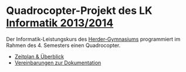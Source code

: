 # Quadrocopter-Projekt des LK [Informatik 2013/2014](https://github.com/derhuerst/lk-info)

Der Informatik-Leistungskurs des [Herder-Gymnasiums](http://herder-oberschule.de) programmiert im Rahmen des 4. Semesters einen Quadrocopter.

- [Zeitplan & Überblick](zeitplan.md)
- [Vereinbarungen zur Dokumentation](styleguide.md)